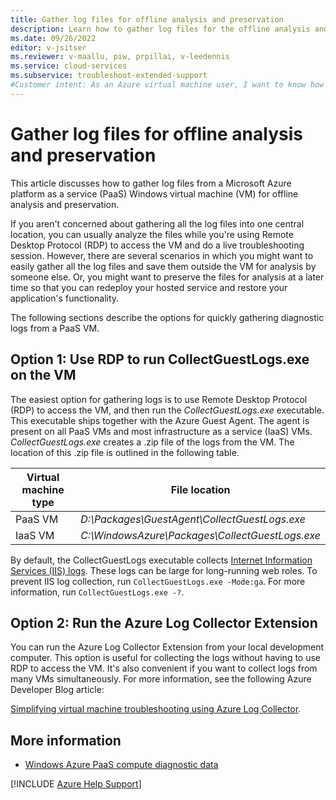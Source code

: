 ```yaml
---
title: Gather log files for offline analysis and preservation
description: Learn how to gather log files for the offline analysis and preservation of diagnostic data from an Azure platform as a service (PaaS) Windows virtual machine.
ms.date: 09/26/2022
editor: v-jsitser
ms.reviewer: v-maallu, piw, prpillai, v-leedennis
ms.service: cloud-services
ms.subservice: troubleshoot-extended-support
#Customer intent: As an Azure virtual machine user, I want to know how to gather log files for the offline analysis and preservation of diagnostic data from a platform as a service (PaaS) Windows virtual machine (VM) so that I can use this data to help troubleshoot various problems.
---
```


# Gather log files for offline analysis and preservation

This article discusses how to gather log files from a Microsoft Azure platform as a service (PaaS) Windows virtual machine (VM) for offline analysis and preservation.

If you aren't concerned about gathering all the log files into one central location, you can usually analyze the files while you're using Remote Desktop Protocol (RDP) to access the VM and do a live troubleshooting session. However, there are several scenarios in which you might want to easily gather all the log files and save them outside the VM for analysis by someone else. Or, you might want to preserve the files for analysis at a later time so that you can redeploy your hosted service and restore your application's functionality.

The following sections describe the options for quickly gathering diagnostic logs from a PaaS VM.

## Option 1: Use RDP to run CollectGuestLogs.exe on the VM

The easiest option for gathering logs is to use Remote Desktop Protocol (RDP) to access the VM, and then run the *CollectGuestLogs.exe* executable. This executable ships together with the Azure Guest Agent. The agent is present on all PaaS VMs and most infrastructure as a service (IaaS) VMs. *CollectGuestLogs.exe* creates a .zip file of the logs from the VM. The location of this .zip file is outlined in the following table.

| Virtual machine type | File location                                      |
|----------------------|----------------------------------------------------|
| PaaS VM              | *D:\\Packages\\GuestAgent\\CollectGuestLogs.exe*   |
| IaaS VM              | *C:\\WindowsAzure\\Packages\\CollectGuestLogs.exe* |

By default, the CollectGuestLogs executable collects [Internet Information Services (IIS) logs](windows-azure-paas-compute-diagnostic-data.md#internet-information-services-logs). These logs can be large for long-running web roles. To prevent IIS log collection, run `CollectGuestLogs.exe -Mode:ga`. For more information, run `CollectGuestLogs.exe -?`.

## Option 2: Run the Azure Log Collector Extension

You can run the Azure Log Collector Extension from your local development computer. This option is useful for collecting the logs without having to use RDP to access the VM. It's also convenient if you want to collect logs from many VMs simultaneously. For more information, see the following Azure Developer Blog article:

[Simplifying virtual machine troubleshooting using Azure Log Collector](https://azure.microsoft.com/blog/simplifying-virtual-machine-troubleshooting-using-azure-log-collector/).

## More information

- [Windows Azure PaaS compute diagnostic data](windows-azure-paas-compute-diagnostic-data.md)

[!INCLUDE [Azure Help Support](../../../includes/azure-help-support.md)]
